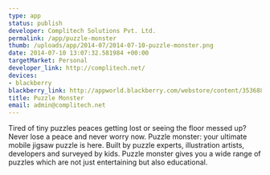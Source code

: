 ```yaml
--- 
type: app
status: publish
developer: Complitech Solutions Pvt. Ltd.
permalink: /app/puzzle-monster
thumb: /uploads/app/2014-07/2014-07-10-puzzle-monster.png
date: 2014-07-10 13:07:32.581984 +00:00
targetMarket: Personal
developer_link: http://complitech.net/
devices: 
- blackberry
blackberry_link: http://appworld.blackberry.com/webstore/content/35368894/?countrycode=IN&lang=en
title: Puzzle Monster
email: admin@complitech.net
---
```


Tired of tiny puzzles peaces getting lost or seeing the floor messed up? Never lose a peace and never worry now. Puzzle monster: your ultimate mobile jigsaw puzzle is here. Built by puzzle experts, illustration artists, developers and surveyed by kids. Puzzle monster gives you a wide range of puzzles which are not just entertaining but also educational.
